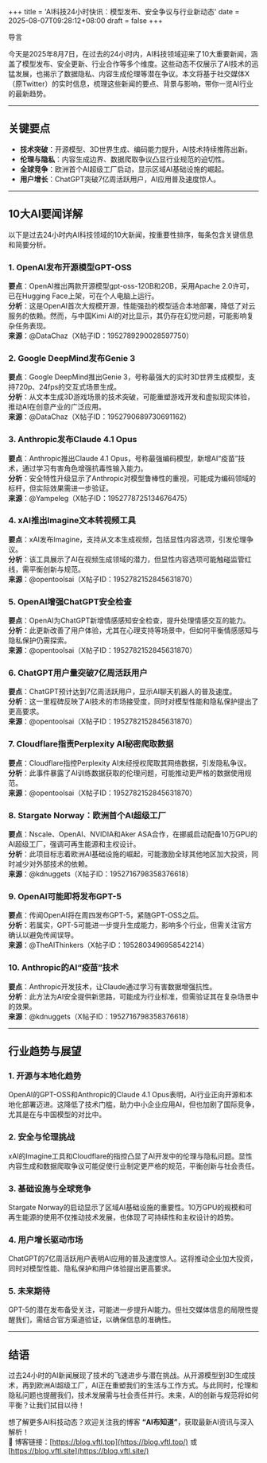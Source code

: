 +++
title = 'AI科技24小时快讯：模型发布、安全争议与行业新动态'
date = 2025-08-07T09:28:12+08:00
draft = false
+++

导言

今天是2025年8月7日，在过去的24小时内，AI科技领域迎来了10大重要新闻，涵盖了模型发布、安全更新、行业合作等多个维度。这些动态不仅展示了AI技术的迅猛发展，也揭示了数据隐私、内容生成伦理等潜在争议。本文将基于社交媒体X（原Twitter）的实时信息，梳理这些新闻的要点、背景与影响，带你一览AI行业的最新趋势。

---

## 关键要点

- **技术突破**：开源模型、3D世界生成、编码能力提升，AI技术持续推陈出新。
- **伦理与隐私**：内容生成边界、数据爬取争议凸显行业规范的迫切性。
- **全球竞争**：欧洲首个AI超级工厂启动，显示区域AI基础设施的崛起。
- **用户增长**：ChatGPT突破7亿周活跃用户，AI应用普及速度惊人。

---

## 10大AI要闻详解

以下是过去24小时内AI科技领域的10大新闻，按重要性排序，每条包含关键信息和简要分析。

### 1. OpenAI发布开源模型GPT-OSS

**要点**：OpenAI推出两款开源模型gpt-oss-120B和20B，采用Apache 2.0许可，已在Hugging Face上架，可在个人电脑上运行。  
**分析**：这是OpenAI首次大规模开源，性能强劲的模型适合本地部署，降低了对云服务的依赖。然而，与中国Kimi AI的对比显示，其仍存在幻觉问题，可能影响复杂任务表现。  
**来源**：@DataChaz（X帖子ID：1952789290028597750）

### 2. Google DeepMind发布Genie 3

**要点**：Google DeepMind推出Genie 3，号称最强大的实时3D世界生成模型，支持720p、24fps的交互式场景生成。  
**分析**：从文本生成3D游戏场景的技术突破，可能重塑游戏开发和虚拟现实体验，推动AI在创意产业的广泛应用。  
**来源**：@DataChaz（X帖子ID：1952790689730691162）

### 3. Anthropic发布Claude 4.1 Opus

**要点**：Anthropic推出Claude 4.1 Opus，号称最强编码模型，新增AI“疫苗”技术，通过学习有害角色增强抗毒性输入能力。  
**分析**：安全特性升级显示了Anthropic对模型鲁棒性的重视，可能成为编码领域的标杆，但实际效果需进一步验证。  
**来源**：@Yampeleg（X帖子ID：1952778725134676475）

### 4. xAI推出Imagine文本转视频工具

**要点**：xAI发布Imagine，支持从文本生成视频，包括显性内容选项，引发伦理争议。  
**分析**：该工具展示了AI在视频生成领域的潜力，但显性内容选项可能触碰监管红线，需平衡创新与规范。  
**来源**：@opentoolsai（X帖子ID：1952782152845631870）

### 5. OpenAI增强ChatGPT安全检查

**要点**：OpenAI为ChatGPT新增情感感知安全检查，提升处理情感交互的能力。  
**分析**：此更新改善了用户体验，尤其在心理支持等场景中，但如何平衡情感感知与隐私保护仍需探索。  
**来源**：@opentoolsai（X帖子ID：1952782152845631870）

### 6. ChatGPT用户量突破7亿周活跃用户

**要点**：ChatGPT预计达到7亿周活跃用户，显示AI聊天机器人的普及速度。  
**分析**：这一里程碑反映了AI技术的市场接受度，同时对模型性能和隐私保护提出了更高要求。  
**来源**：@opentoolsai（X帖子ID：1952782152845631870）

### 7. Cloudflare指责Perplexity AI秘密爬取数据

**要点**：Cloudflare指控Perplexity AI未经授权爬取其网络数据，引发隐私争议。  
**分析**：此事件暴露了AI训练数据获取的伦理问题，可能推动更严格的数据使用规范。  
**来源**：@opentoolsai（X帖子ID：1952782152845631870）

### 8. Stargate Norway：欧洲首个AI超级工厂

**要点**：Nscale、OpenAI、NVIDIA和Aker ASA合作，在挪威启动配备10万GPU的AI超级工厂，强调可再生能源和主权设计。  
**分析**：此项目标志着欧洲AI基础设施的崛起，可能激励全球其他地区加大投资，同时减少对外部技术的依赖。  
**来源**：@kdnuggets（X帖子ID：1952716798358376618）

### 9. OpenAI可能即将发布GPT-5

**要点**：传闻OpenAI将在周四发布GPT-5，紧随GPT-OSS之后。  
**分析**：若属实，GPT-5可能进一步提升生成能力，影响多个行业，但需关注官方确认以避免传闻误导。  
**来源**：@TheAIThinkers（X帖子ID：1952803496958542214）

### 10. Anthropic的AI“疫苗”技术

**要点**：Anthropic开发技术，让Claude通过学习有害数据增强抗性。  
**分析**：此方法为AI安全提供新思路，可能成为行业标准，但需验证其在复杂场景中的效果。  
**来源**：@kdnuggets（X帖子ID：1952716798358376618）

---

## 行业趋势与展望

### 1. 开源与本地化趋势

OpenAI的GPT-OSS和Anthropic的Claude 4.1 Opus表明，AI行业正向开源和本地化部署迈进。这降低了技术门槛，助力中小企业应用AI，但也加剧了国际竞争，尤其是在与中国模型的对比中。

### 2. 安全与伦理挑战

xAI的Imagine工具和Cloudflare的指控凸显了AI开发中的伦理与隐私问题。显性内容生成和数据爬取争议可能促使行业制定更严格的规范，平衡创新与社会责任。

### 3. 基础设施与全球竞争

Stargate Norway的启动显示了区域AI基础设施的重要性。10万GPU的规模和可再生能源的使用不仅推动技术发展，也体现了可持续性和主权设计的趋势。

### 4. 用户增长驱动市场

ChatGPT的7亿周活跃用户表明AI应用的普及速度惊人。这将推动企业加大投资，同时对模型性能、隐私保护和用户体验提出更高要求。

### 5. 未来期待

GPT-5的潜在发布备受关注，可能进一步提升AI能力。但社交媒体信息的局限性提醒我们，需结合官方渠道验证，以确保信息的准确性。

---

## 结语

过去24小时的AI新闻展现了技术的飞速进步与潜在挑战。从开源模型到3D生成技术，再到欧洲AI超级工厂，AI正在重塑我们的生活与工作方式。与此同时，伦理和隐私问题也提醒我们，技术发展需与社会责任并行。未来，AI的创新与规范将如何平衡？让我们拭目以待！

想了解更多AI科技动态？欢迎关注我的博客 **“AI布知道”**，获取最新AI资讯与深入解析！  
🔗 博客链接：[https://blog.vftl.top](https://blog.vftl.top/) 或 [https://blog.vftl.site](https://blog.vftl.site/)
